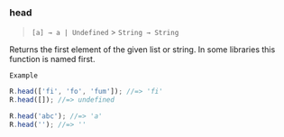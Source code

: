 ### head

> `[a] → a | Undefined` > `String → String`

Returns the first element of the given list or string. In some libraries this function is named first.

`Example`

```js
R.head(['fi', 'fo', 'fum']); //=> 'fi'
R.head([]); //=> undefined

R.head('abc'); //=> 'a'
R.head(''); //=> ''
```
